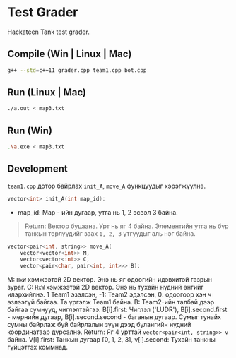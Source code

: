 # Test Grader
Hackateen Tank test grader.

## Compile (Win | Linux | Mac)
```sh
g++ --std=c++11 grader.cpp team1.cpp bot.cpp
```

## Run (Linux | Mac)
```sh
./a.out < map3.txt
```

## Run (Win)
```sh
.\a.exe < map3.txt
```

## Development
`team1.cpp` дотор байрлах `init_A`, `move_A` функцуудыг хэрэгжүүлнэ.

```cpp
vector<int> init_A(int map_id):
```
- map_id: Map - ийн дугаар, утга нь 1, 2 эсвэл 3 байна.
> Return: Вектор буцаана. Урт нь яг 4 байна. Элементийн утга нь бүр танкын төрлүүдийг заах `1, 2, 3` утгуудыг аль нэг байна.

```cpp
vector<pair<int, string>> move_A(
	vector<vector<int>> M,
	vector<vector<int>> C,
	vector<pair<char, pair<int, int>>> B):
```
M: `HxW` хэмжээтэй 2D вектор. Энэ нь яг одоогийн идэвхитэй газрын зураг.
C: `HxW` хэмжээтэй 2D вектор. Энэ нь тухайн нүдний өнгийг илэрхийлнэ. 1 Team1 эзэлсэн, -1: Team2 эдэлсэн, 0: одоогоор хэн ч эзлээгүй байгаа. Та үргэлж Team1 байна.
B: Team2-ийн талбай дээр байгаа сумнууд, чиглэлтэйгээ. B[i].first: Чиглэл ('LUDR'), B[i].second.first - мөрнийн дугаар, B[i].second.second - баганын дугаар. Сумыг тунайх сумны байрлаж буй байрлалын зүүн дээд булангийн нүдний координатаар дүрсэлнэ.
Return: Яг 4 урттай `vector<pair<int, string>> v` байна. V[i].first: Танкын дугаар [0, 1, 2, 3], v[i].second: Тухайн танкны гүйцэтгэх коммнад.
